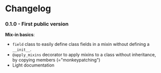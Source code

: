 # Changelog

### 0.1.0 - First public version

**Mix-in basics**:

 - `field` class to easily define class fields in a mixin without defining a `__init__`.
 - `@apply_mixins` decorator to apply mixins to a class without inheritance, by copying members (="monkeypatching")
 - Light documentation
 